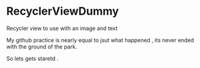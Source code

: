 # RecyclerViewDummy
Recycler view to use with an image and text

My github practice is nearly equal to jsut what happened , its never ended with the ground of the park.

So lets gets staretd .

